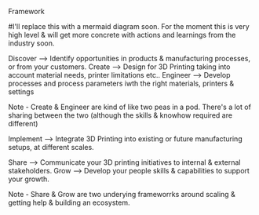 Framework

#I'll replace this with a mermaid diagram soon. For the moment this is very high level & will get more concrete with actions and learnings from the industry soon.

Discover --> Identify opportunities in products & manufacturing processes, or from your customers. 
Create --> Design for 3D Printing taking into account material needs, printer limitations etc..
Engineer --> Develop processes and process parameters iwth the right materials, printers & settings

Note - Create & Engineer are kind of like two peas in a pod. There's a lot of sharing between the two (although the skills & knowhow required are different)

Implement --> Integrate 3D Printing into existing or future manufacturing setups, at different scales. 

Share --> Communicate your 3D printing initiatives to internal & external stakeholders.
Grow --> Develop your people skills & capabilities to support your growth.

Note - Share & Grow are two underying frameworrks around scaling & getting help & building an ecosystem. 
